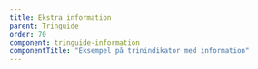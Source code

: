 ```yaml
---
title: Ekstra information
parent: Tringuide
order: 70
component: tringuide-information
componentTitle: "Eksempel på trinindikator med information"
---
```

